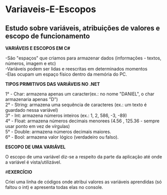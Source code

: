 # Variaveis-E-Escopos

## Estudo sobre variáveis, atribuições de valores e escopo de funcionamento

**VARIÁVEIS E ESCOPOS EM C#**

-São "espaços" que criamos para armazenar dados (informações - textos, números, imagem e etc)  
-Variáveis podem ser lidas e reescritas em determinados momentos  
-Elas ocupam um espaço físico dentro da memória do PC.

**TIPOS PRIMITIVOS DAS VARIÁVEIS NO .NET**

1° - Char: armazena apenas um caracter(ex.: no nome "DANIEL", o char armazenaria apenas "D")  
2° - String: armazena uma sequência de caracteres (ex.: um texto é guardado nessa variável)  
3° - Int: armazena números inteiros (ex.: 1, 2, 586, -3, -89)  
4° - Float: armazena números decimais menorees (4.56 , 125.36 - sempre usar ponto em vez de vírgulas)  
5° - Double: armazena números decimais maiores.  
6° - Bool: armazena valor lógico (verdadeiro ou falso).

**ESCOPO DE UMA VARIÁVEL**

O escopo de uma variável diz-se a respeito da parte da aplicação até onde a variável é vista/utilizável.

#**EXERCÍCIO**

Criei uma linha de códigos onde atribui valores as variáveis aprendidas (só faltou o int) e apresenta todas elas no console.
